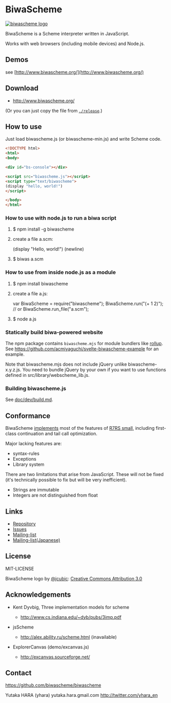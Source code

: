 # BiwaScheme

[![biwascheme logo](http://www.biwascheme.org/website/images/biwascheme_logo.png)](http://www.biwascheme.org)

BiwaScheme is a Scheme interpreter written in JavaScript.

Works with web browsers (including mobile devices) and Node.js.

## Demos

see [http://www.biwascheme.org/](http://www.biwascheme.org/)

## Download

* http://www.biwascheme.org/

(Or you can just copy the file from [`./release`](release/).)

## How to use

Just load biwascheme.js (or biwascheme-min.js) and write Scheme code.

```html
<!DOCTYPE html>
<html>
<body>

<div id="bs-console"></div>

<script src="biwascheme.js"></script>
<script type="text/biwascheme">
(display "hello, world!")
</script>

</body>
</html>
```

### How to use with node.js to run a biwa script

1. $ npm install -g biwascheme
2. create a file a.scm:

    (display "Hello, world!")
    (newline)

3. $ biwas a.scm

### How to use from inside node.js as a module

1. $ npm install biwascheme
2. create a file a.js:

    var BiwaScheme = require("biwascheme");
    BiwaScheme.run("(+ 1 2)"); // or BiwaScheme.run_file("a.scm");

3. $ node a.js

### Statically build biwa-powered website

The npm package contains `biwascheme.mjs` for module bundlers like [rollup](https://rollupjs.org/guide/en/). See https://github.com/acmiyaguchi/svelte-biwascheme-example for an example.

Note that biwascheme.mjs does not include jQuery unlike biwascheme-x.y.z.js.
You need to bundle jQuery by your own if you want to use functions defined in
src/library/webscheme_lib.js.

### Building biwascheme.js

See [doc/dev/build.md](doc/dev/build.md).

## Conformance

BiwaScheme [implements](https://www.biwascheme.org/doc/features.html) most of the features of [R7RS small](https://small.r7rs.org/), including first-class continuation and tail call optimization.

Major lacking features are:

- syntax-rules
- Exceptions
- Library system

There are two limitations that arise from JavaScript. These will not be fixed (it's technically possible to fix but will be very inefficient).

- Strings are immutable
- Integers are not distinguished from float

## Links

- [Repository](https://github.com/biwascheme/biwascheme)
- [Issues](https://github.com/biwascheme/biwascheme/issues)
- [Mailing-list](http://groups.google.co.jp/group/biwascheme)
- [Mailing-list(Japanese)](http://groups.google.co.jp/group/biwascheme-ja)

## License

MIT-LICENSE

BiwaScheme logo by [@jcubic](https://github.com/jcubic): [Creative Commons Attribution 3.0](http://creativecommons.org/licenses/by/3.0/)

## Acknowledgements

* Kent Dyvbig, Three implementation models for scheme
  * http://www.cs.indiana.edu/~dyb/pubs/3imp.pdf

* jsScheme
  * http://alex.ability.ru/scheme.html (inavailable)

* ExplorerCanvas (demo/excanvas.js)
  * http://excanvas.sourceforge.net/

## Contact

https://github.com/biwascheme/biwascheme

Yutaka HARA (yhara) yutaka.hara.gmail.com
http://twitter.com/yhara_en
